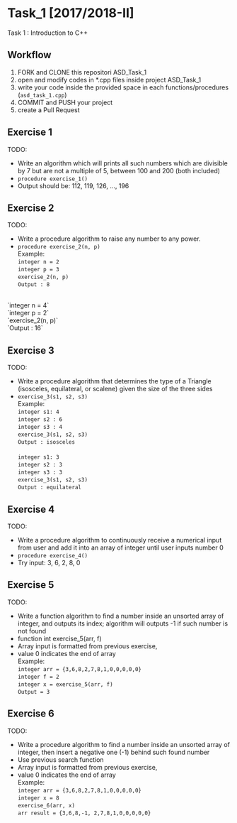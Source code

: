 # Task_1 [2017/2018-II]
Task 1 : Introduction to C++

## Workflow
1. FORK and CLONE this repositori ASD_Task_1
2. open and modify codes in *.cpp files inside project ASD_Task_1
3. write your code inside the provided space in each functions/procedures (`asd_task_1.cpp`) 
4. COMMIT and PUSH your project
5. create a Pull Request

## Exercise 1
TODO: 
* Write an algorithm which will prints all such numbers which are divisible by 7 but are not a multiple of 5, between 100 and 200 (both included)
* `procedure exercise_1()`
* Output should be: 112, 119, 126, …, 196

## Exercise 2
TODO:
* Write a procedure algorithm to raise any number to any power.
* `procedure exercise_2(n, p)`<br>
Example:<br>
 `integer n = 2`<br>
 `integer p = 3`<br>
 `exercise_2(n, p)`<br>
 `Output : 8`<br>
 <br>
 `integer n = 4`<br>
 `integer p = 2`<br>
 `exercise_2(n, p)`<br>
 `Output : 16`<br>


## Exercise 3
TODO:
* Write a procedure algorithm that determines the type of a Triangle (isosceles, equilateral, or scalene) given the size of the three sides
* `exercise_3(s1, s2, s3)` <br>
Example: <br>
 `integer s1: 4 `<br>
 `integer s2 : 6 `<br>
 `integer s3 : 4 `<br>
 `exercise_3(s1, s2, s3) `<br>
 `Output : isosceles `<br><br>
 `integer s1: 3 `<br>
 `integer s2 : 3 `<br>
 `integer s3 : 3 `<br>
 `exercise_3(s1, s2, s3) `<br>
 `Output : equilateral `<br>

## Exercise 4
TODO:
* Write a procedure algorithm to continuously receive a numerical input from user and add it into an array of integer until user inputs number 0
* `procedure exercise_4()`
* Try input: 3, 6, 2, 8, 0

## Exercise 5
TODO:
* Write a function algorithm to find a number inside an unsorted array of integer, and outputs its index; algorithm will outputs -1 if such number is not found
* function int exercise_5(arr, f)
* Array input is formatted from previous exercise, 
* value 0 indicates the end of array <br>
Example: <br>
 `integer arr = {3,6,8,2,7,8,1,0,0,0,0,0} `<br>
 `integer f = 2 `<br>
 `integer x = exercise_5(arr, f) `<br>
 `Output = 3 `

## Exercise 6
TODO:
* Write a procedure algorithm to find a number inside an unsorted array of integer, then insert a negative one (-1) behind such found number
* Use previous search function
* Array input is formatted from previous exercise, 
* value 0 indicates the end of array <br>
Example: <br>
 `integer arr = {3,6,8,2,7,8,1,0,0,0,0,0} `<br>
 `integer x = 8 `<br>
 `exercise_6(arr, x) `<br>
 `arr result = {3,6,8,-1, 2,7,8,1,0,0,0,0,0}`
